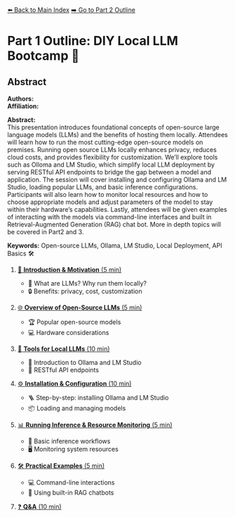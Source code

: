 [⬅️ Back to Main Index](../README.md)
[➡️ Go to Part 2 Outline](part2_outline.md)


# Part 1 Outline: DIY Local LLM Bootcamp 🤖

## Abstract
**Authors:**  
**Affiliation:**  

**Abstract:**  
This presentation introduces foundational concepts of open-source large language models (LLMs) and the benefits of hosting them locally. Attendees will learn how to run the most cutting-edge open-source models on premises. Running open source LLMs locally enhances privacy, reduces cloud costs, and provides flexibility for customization. We’ll explore tools such as Olloma and LM Studio, which simplify local LLM deployment by serving RESTful API endpoints to bridge the gap between a model and application. The session will cover installing and configuring Ollama and LM Studio, loading popular LLMs, and basic inference configurations. Participants will also learn how to monitor local resources and how to choose appropriate models and adjust parameters of the model to stay within their hardware’s capabilities. Lastly, attendees will be given examples of interacting with the models via command-line interfaces and built in Retrieval-Augmented Generation (RAG) chat bot. More in depth topics will be covered in Part2 and 3.

**Keywords:** Open-source LLMs, Ollama, LM Studio, Local Deployment, API Basics 🛠️

1. [🚀 **Introduction & Motivation** (5 min)](part1/01-introduction-motivation.md)
   - 🤔 What are LLMs? Why run them locally?
   - 🔒 Benefits: privacy, cost, customization

2. [🌐 **Overview of Open-Source LLMs** (5 min)](part1/02-overview-open-source-llms.md)
   - 🏆 Popular open-source models
   - 💻 Hardware considerations

3. [🧰 **Tools for Local LLMs** (10 min)](part1/03-tools-for-local-llms.md)
   - 🦙 Introduction to Ollama and LM Studio
   - 🔗 RESTful API endpoints

4. [⚙️ **Installation & Configuration** (10 min)](part1/04-installation-configuration.md)
   - 🪜 Step-by-step: installing Ollama and LM Studio
   - 📦 Loading and managing models

5. [📊 **Running Inference & Resource Monitoring** (5 min)](part1/05-inference-resource-monitoring.md)
   - 🧪 Basic inference workflows
   - 🖥️ Monitoring system resources

6. [🛠️ **Practical Examples** (5 min)](part1/06-practical-examples.md)
   - 💻 Command-line interactions
   - 🤖 Using built-in RAG chatbots

7. [❓ **Q&A** (10 min)](part1/07-qa.md)
